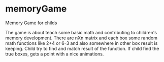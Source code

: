 # memoryGame
Memory Game for childs

The game is about teach some basic math and contributing to children's memory development. There are nXn matrix and each box some random math functions like 2+4 or 6-3 and also somewhere in other box result is keeping. Child try to find and match result of the function. If child find the true boxes, gets a point with a nice animations.
